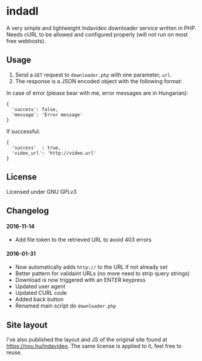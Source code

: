 indadl
======

A very simple and lightweight Indavideo downloader service written in PHP. Needs cURL to be allowed and configured properly (will not run on most free webhosts).

Usage
------
1. Send a `GET` request to `downloader.php` with one parameter, `url`.
2. The response is a JSON encoded object with the following format:

In case of error (please bear with me, error messages are in Hungarian): 
```
{ 
  'success': false, 
  'message': 'Error message'
}
```

If successful:
```
{
  'success'  : true,
  'video_url': 'http://video.url'
}
```

License
-------
Licensed under GNU GPLv3

Changelog
---------

#### 2016-11-14
- Add file token to the retrieved URL to avoid 403 errors

#### 2016-01-31
- Now automatically adds `http://` to the URL if not already set
- Better pattern for validaint URLs (no more need to strip query strings)
- Download is now triggered with an ENTER keypress
- Updated user agent
- Updated CURL code
- Added back button
- Renamed main script do `downloader.php`


Site layout
-----------
I've also published the layout and JS of the original site found at https://nxu.hu/indavideo. The same license is applied to it, feel free to reuse.
